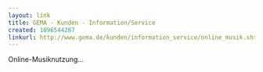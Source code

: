 ```yaml
---
layout: link
title: GEMA - Kunden - Information/Service
created: 1096544287
linkurl: http://www.gema.de/kunden/information_service/online_musik.shtml
---
```

Online-Musiknutzung…
